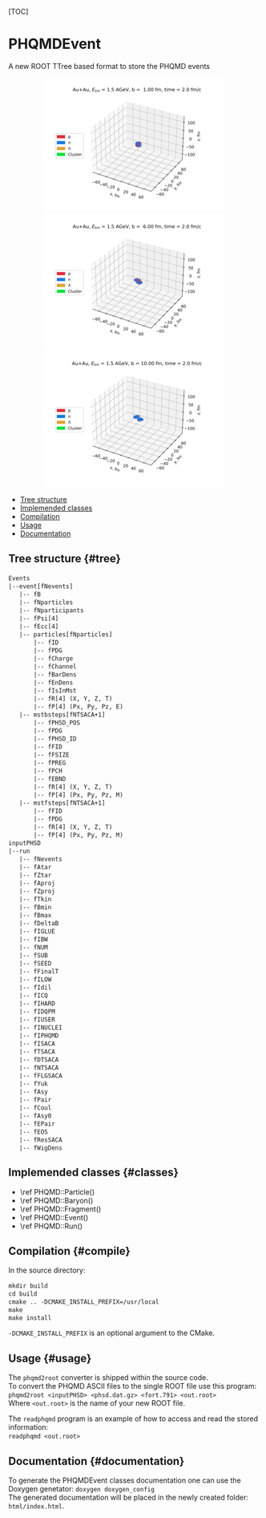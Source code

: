 [TOC]

# PHQMDEvent
A new ROOT TTree based format to store the PHQMD events

<p align="center">
   <img src="https://github.com/vkireyeu/phqmd2root/blob/main/mst_evolution_1fm.gif">
   <img src="https://github.com/vkireyeu/phqmd2root/blob/main/mst_evolution_6fm.gif">
   <img src="https://github.com/vkireyeu/phqmd2root/blob/main/mst_evolution_10fm.gif">
</p>

- [Tree structure](#tree)
- [Implemended classes](#classes)
- [Compilation](#compile)
- [Usage](#usage)
- [Documentation](#documentation)

## Tree structure {#tree}
```
Events
|--event[fNevents]
   |-- fB
   |-- fNparticles
   |-- fNparticipants
   |-- fPsi[4]
   |-- fEcc[4]
   |-- particles[fNparticles]
       |-- fID
       |-- fPDG
       |-- fCharge
       |-- fChannel
       |-- fBarDens
       |-- fEnDens
       |-- fIsInMst
       |-- fR[4] (X, Y, Z, T)
       |-- fP[4] (Px, Py, Pz, E)
   |-- mstbsteps[fNTSACA+1]
       |-- fPHSD_POS
       |-- fPDG
       |-- fPHSD_ID
       |-- fFID
       |-- fFSIZE
       |-- fPREG
       |-- fPCH
       |-- fEBND
       |-- fR[4] (X, Y, Z, T)
       |-- fP[4] (Px, Py, Pz, M)
   |-- mstfsteps[fNTSACA+1]
       |-- fFID
       |-- fPDG
       |-- fR[4] (X, Y, Z, T)
       |-- fP[4] (Px, Py, Pz, M)
inputPHSD
|--run
   |-- fNevents
   |-- fAtar
   |-- fZtar
   |-- fAproj
   |-- fZproj
   |-- fTkin
   |-- fBmin
   |-- fBmax
   |-- fDeltaB
   |-- fIGLUE
   |-- fIBW
   |-- fNUM
   |-- fSUB
   |-- fSEED
   |-- fFinalT
   |-- fILOW
   |-- fIdil
   |-- fICQ
   |-- fIHARD
   |-- fIDQPM
   |-- fIUSER
   |-- fINUCLEI
   |-- fIPHQMD
   |-- fISACA
   |-- fTSACA
   |-- fDTSACA
   |-- fNTSACA
   |-- fFLGSACA
   |-- fYuk
   |-- fAsy
   |-- fPair
   |-- fCoul
   |-- fAsy0
   |-- fEPair
   |-- fEOS
   |-- fResSACA
   |-- fWigDens
```


## Implemended classes {#classes}
- \ref PHQMD::Particle()
- \ref PHQMD::Baryon()
- \ref PHQMD::Fragment()
- \ref PHQMD::Event()
- \ref PHQMD::Run()

## Compilation {#compile}
In the source directory:  
```
mkdir build
cd build
cmake .. -DCMAKE_INSTALL_PREFIX=/usr/local
make
make install
```
`-DCMAKE_INSTALL_PREFIX` is an optional argument to the CMake.


## Usage {#usage}
The `phqmd2root` converter is shipped within the source code.  
To convert the PHQMD ASCII files to the single ROOT file use this program:  
``` phqmd2root <inputPHSD> <phsd.dat.gz> <fort.791> <out.root> ```  
Where `<out.root>` is the name of your new ROOT file.

The `readphqmd` program is an example of how to access and read the stored information:  
``` readphqmd <out.root> ```  


## Documentation {#documentation}
To generate the PHQMDEvent classes documentation one can use the Doxygen genetator:
``` doxygen doxygen_config ```  
The generated documentation will be placed in the newly created folder: ```html/index.html```.
